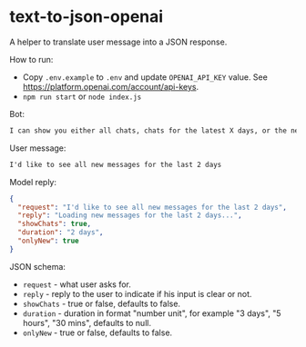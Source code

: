 # text-to-json-openai
A helper to translate user message into a JSON response.

How to run:
- Copy `.env.example` to `.env` and update `OPENAI_API_KEY` value. See https://platform.openai.com/account/api-keys.
- `npm run start` or `node index.js`

Bot:
```html
I can show you either all chats, chats for the latest X days, or the new messages.
```

User message:
```html
I'd like to see all new messages for the last 2 days
```

Model reply:
```json
{
  "request": "I'd like to see all new messages for the last 2 days",
  "reply": "Loading new messages for the last 2 days...",
  "showChats": true,
  "duration": "2 days",
  "onlyNew": true
}
```

JSON schema:
- `request` - what user asks for.
- `reply` - reply to the user to indicate if his input is clear or not.
- `showChats` - true or false, defaults to false.
- `duration` - duration in format "number unit", for example "3 days", "5 hours", "30 mins", defaults to null.
- `onlyNew` - true or false, defaults to false.
